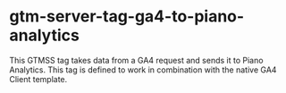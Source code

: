 # gtm-server-tag-ga4-to-piano-analytics
This GTMSS tag takes data from a GA4 request and sends it to Piano Analytics. This tag is defined to work in combination with the native GA4 Client template.
